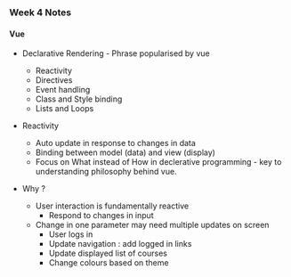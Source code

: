### Week 4 Notes

#### Vue
* Declarative Rendering - Phrase popularised by vue
  - Reactivity 
  - Directives
  - Event handling
  - Class and Style binding
  - Lists and Loops

* Reactivity 
  - Auto update in response to changes in data
  - Binding between model (data) and view (display)
  - Focus on What instead of How in declerative programming - key to understanding philosophy behind vue.
* Why ?
  - User interaction is fundamentally reactive
    - Respond to changes in input
  - Change in one parameter may need multiple updates on screen
    - User logs in
    - Update navigation : add logged in links
    - Update displayed list of courses
    - Change colours based on theme
